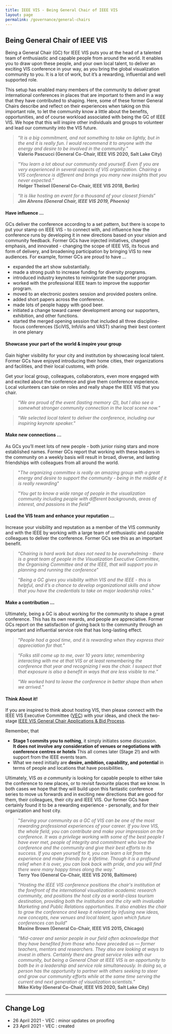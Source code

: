 ```yaml
---
title: IEEE VIS - Being General Chair of IEEE VIS
layout: page
permalink: /governance/general-chairs
---
```


## Being General Chair of IEEE VIS

Being a General Chair (GC) for IEEE VIS puts you at the head of a talented team of enthusiastic and capable people from around the world. It enables you to draw upon these people, and your own local talent, to deliver an exciting VIS conference in your way, as you bring the global visualization community to you. It is a lot of work, but it’s a rewarding, influential and well supported role.

This setup has enabled many members of the community to deliver great international conferences in places that are important to them and in a way that they have contributed to shaping. Here, some of these former General Chairs describe and reflect on their experiences when taking on this important role, to let the community know a little about the benefits, opportunities, and of course workload associated with being the GC of IEEE VIS. We hope that this will inspire other individuals and groups to volunteer and lead our community into the VIS future.

> “_It is a big commitment, and not something to take on lightly, but in the end it is really fun. I would recommend it to anyone with the energy and desire to be involved in the community._”<br/>
**Valerio Pascucci (General Co-Chair, IEEE VIS 2020, Salt Lake City)**

> “_You learn a lot about our community and yourself. Even if you are very experienced in several aspects of VIS organization. Chairing a VIS conference is different and brings you many new insights that you never expected._”<br/>
**Holger Theisel (General Co-Chair, IEEE VIS 2018, Berlin)**

> “_It is like hosting an event for a thousand of your closest friends_”<br/>
**_Jim Ahrens (General Chair, IEEE VIS 2019, Phoenix)_**

#### Have influence ...
GCs deliver the conference according to a set pattern, but there is scope to put your stamp on IEEE VIS - to connect with, and influence how the conference runs by developing it in new directions based on your vision and community feedback. Former GCs have injected initiatives, changed emphasis, and innovated - changing the scope of IEEE VIS, its focus and form of delivery, and broadening participation by bringing VIS to new audiences. For example, former GCs are proud to have ...
 * expanded the art show substantially.
 * made a strong push to increase funding for diversity programs.
 * introduced industry keynotes to reinvigorate the supporter program.
 * worked with the professional IEEE team to improve the supporter program.
 * moved to an electronic posters session and provided posters online.
 * added short papers across the conference.
 * made lots of people happy with good beer.
 * initiated a change toward career development among our supporters, exhibition, and other functions.
 * started the merged opening session that included all three discipline-focus conferences (SciVIS, InfoVis and VAST) sharing their best content in one plenary

#### Showcase your part of the world &amp; inspire your group
Gain higher visibility for your city and institution by showcasing local talent. Former GCs have enjoyed introducing their home cities, their organizations and facilities, and their local customs, with pride.

Get your local group, colleagues, collaborators, even more engaged with and excited about the conference and give them conference experience. Local volunteers can take on roles and really shape the IEEE VIS that you chair.

> “_We are proud of the event (lasting memory 😊), but I also see a somewhat stronger community connection in the local scene now._”

> “_We selected local talent to deliver the conference, including our inspiring keynote speaker._”

#### Make new connections …

As GCs you’ll meet lots of new people - both junior rising stars and more established names. Former GCs report that working with these leaders in the community on a weekly basis will result in broad, diverse, and lasting friendships with colleagues from all around the world.

> "_The organizing committee is really an amazing group with a great energy and desire to support the community - being in the middle of it is really rewarding_"

> "_You get to know a wide range of people in the visualization community including people with different backgrounds, areas of interest, and passions in the field_"

#### Lead the VIS team and enhance your reputation ...

Increase your visibility and reputation as a member of the VIS community and with the IEEE by working with a large team of enthusiastic and capable colleagues to deliver the conference. Former GCs see this as an important benefit.

> “_Chairing is hard work but does not need to be overwhelming - there is a great team of people in the Visualization Executive Committee, the Organising Committee and at the IEEE, that will support you in planning and running the conference_”

> “_Being a GC gives you visibility within VIS and the IEEE - this is helpful, and it’s a chance to develop organizational skills and show that you have the credentials to take on major leadership roles._”

#### Make a contribution ...

Ultimately, being a GC is about working for the community to shape a great conference. This has its own rewards, and people are appreciative. Former GCs report on the satisfaction of giving back to the community through an important and influential service role that has long-lasting effect.

> “_People had a good time, and it is rewarding when they express their appreciation for that._”

> “_Folks still come up to me, over 10 years later, remembering interacting with me at that VIS or at least remembering the conference that year and recognizing I was the chair. I suspect that that exposure is also a benefit in ways that are less visible to me._”

> “_We worked hard to leave the conference in better shape than when we arrived._”

#### Think About it!

If you are inspired to think about hosting VIS, then please connect with the IEEE VIS Executive Committee ([VEC](mailto:vec@ieeevis.org)) with your ideas, and check the two-stage [IEEE VIS General Chair Applications & Bid Process](https://ieeevis.org/governance/bids).

Remember, that
 * **Stage 1 commits you to nothing**, it simply initiates some discussion.<br/>**It does not involve any consideration of venues or negotiations with conference centres or hotels** This all comes later (Stage 2!) and with support from the IEEE events team.
 * What we need initially are **desire, ambition, capability, and potential** in terms of people and locations that have possibilities.

Ultimately, VIS _as a community_ is looking for capable people to either take the conference to new places, or to revisit favourite places that we know. In both cases we hope that they will build upon this fantastic conference series to move us forwards and in exciting new directions that are good for them, their colleagues, their city and IEEE VIS. Our former GCs have certainly found it to be a rewarding experience - personally, and for their organization and host city.

> "_Serving your community as a GC of VIS can be one of the most rewarding professional experiences of your career. If you love VIS, the whole field, you can contribute and make your impression on the conference. It was a privilege working with some of the best people I have ever met, people of integrity and commitment who love the conference and the community and give their best efforts to its success. If you open yourself to it, you can learn a lot from the experience and make friends for a lifetime. Though it is a profound relief when it is over, you can look back with pride, and you will find there were many happy times along the way._"<br/>
**Terry Yoo (General Co-Chair, IEEE VIS 2016, Baltimore)**

> "_Hosting the IEEE VIS conference positions the chair's institution at the forefront of the international visualization academic research community, and positions the host city as a world-class tourism destination, providing both the institution and the city with invaluable Marketing and Public Relations opportunities. It also enables the chair to grow the conference and keep it relevant by infusing new ideas, new concepts, new venues and local talent, upon which future conferences can build_"<br/>
**Maxine Brown (General Co-Chair, IEEE VIS 2015, Chicago)**

> “_Mid-career and senior people in our field often acknowledge that they have benefited from those who have preceded us — former teachers, mentors and researchers.  They also are looking at ways to invest in others. Certainly there are great service roles with our community, but being a General Chair at IEEE VIS is an opportunity to both be in a leadership and service role simultaneously. In doing so, a person has the opportunity to partner with others seeking to steer and grow our community efforts while at the same time serving the current and next generation of visualization scientists._”<br/>
**Mike Kirby (General Co-Chair, IEEE VIS 2020, Salt Lake City)**

---

## Change Log
* 26 April 2021 - VEC : minor updates on proofing
* 23 April 2021 - VEC : created
